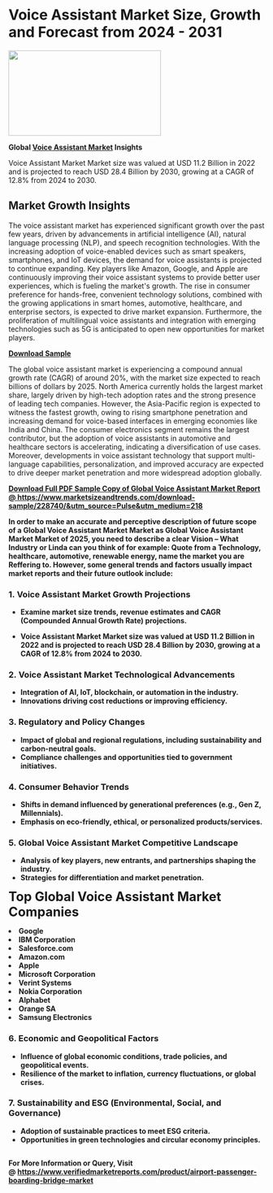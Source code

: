 <H1>Voice Assistant Market Size, Growth and Forecast from 2024 - 2031</H1><img class="aligncenter size-medium wp-image-584254" src="https://thirdeyenews.in/wp-content/uploads/2024/09/Global-Market-Research-300x168.jpeg" alt="" width="300" height="168" /><p><strong>Global&nbsp;<a href="https://www.marketsizeandtrends.com/download-sample/228740/&amp;utm_source=Pulse&amp;utm_medium=218">Voice Assistant Market</a> Insights</strong></p><p>Voice Assistant Market Market size was valued at USD 11.2 Billion in 2022 and is projected to reach USD 28.4 Billion by 2030, growing at a CAGR of 12.8% from 2024 to 2030.</p><p><h2>Market Growth Insights</h2> <p>The voice assistant market has experienced significant growth over the past few years, driven by advancements in artificial intelligence (AI), natural language processing (NLP), and speech recognition technologies. With the increasing adoption of voice-enabled devices such as smart speakers, smartphones, and IoT devices, the demand for voice assistants is projected to continue expanding. Key players like Amazon, Google, and Apple are continuously improving their voice assistant systems to provide better user experiences, which is fueling the market's growth. The rise in consumer preference for hands-free, convenient technology solutions, combined with the growing applications in smart homes, automotive, healthcare, and enterprise sectors, is expected to drive market expansion. Furthermore, the proliferation of multilingual voice assistants and integration with emerging technologies such as 5G is anticipated to open new opportunities for market players.</p> <p><strong><a href="#">Download Sample</a></strong></p> <p>The global voice assistant market is experiencing a compound annual growth rate (CAGR) of around 20%, with the market size expected to reach billions of dollars by 2025. North America currently holds the largest market share, largely driven by high-tech adoption rates and the strong presence of leading tech companies. However, the Asia-Pacific region is expected to witness the fastest growth, owing to rising smartphone penetration and increasing demand for voice-based interfaces in emerging economies like India and China. The consumer electronics segment remains the largest contributor, but the adoption of voice assistants in automotive and healthcare sectors is accelerating, indicating a diversification of use cases. Moreover, developments in voice assistant technology that support multi-language capabilities, personalization, and improved accuracy are expected to drive deeper market penetration and more widespread adoption globally.</p> <p><strong><a href="#"></p><p><span class=""><strong>Download Full PDF Sample Copy of Global Voice Assistant Market Report</strong> @ <a href="https://www.marketsizeandtrends.com/download-sample/228740/&amp;utm_source=Pulse&amp;utm_medium=218" target="_blank">https://www.marketsizeandtrends.com/download-sample/228740/&amp;utm_source=Pulse&amp;utm_medium=218</a></span></p><p>In order to make an accurate and perceptive description of future scope of a Global&nbsp;Voice Assistant Market Market as Global&nbsp;Voice Assistant Market Market of 2025, you need to describe a clear Vision &ndash; What Industry or Linda can you think of for example: Quote from a Technology, healthcare, automotive, renewable energy, name the market you are Reffering to. However, some general trends and factors usually impact market reports and their future outlook include:</p><h3>1.&nbsp;<strong>Voice Assistant Market Growth Projections</strong></h3><ul><li>Examine market size trends, revenue estimates and CAGR (Compounded Annual Growth Rate) projections.</li><li><p>Voice Assistant Market Market size was valued at USD 11.2 Billion in 2022 and is projected to reach USD 28.4 Billion by 2030, growing at a CAGR of 12.8% from 2024 to 2030.</p></li></ul><h3>2.&nbsp;<strong>Voice Assistant Market Technological Advancements</strong></h3><ul><li>Integration of AI, IoT, blockchain, or automation in the industry.</li><li>Innovations driving cost reductions or improving efficiency.</li></ul><h3>3.&nbsp;<strong>Regulatory and Policy Changes</strong></h3><ul><li>Impact of global and regional regulations, including sustainability and carbon-neutral goals.</li><li>Compliance challenges and opportunities tied to government initiatives.</li></ul><h3>4.&nbsp;<strong>Consumer Behavior Trends</strong></h3><ul><li>Shifts in demand influenced by generational preferences (e.g., Gen Z, Millennials).</li><li>Emphasis on eco-friendly, ethical, or personalized products/services.</li></ul><h3>5.&nbsp;<strong>Global Voice Assistant Market Competitive Landscape</strong></h3><ul><li>Analysis of key players, new entrants, and partnerships shaping the industry.</li><li>Strategies for differentiation and market penetration.</li></ul><p data-pm-slice="1 1 []"><span style="color: inherit; font-family: inherit; font-size: 25px;">Top Global Voice Assistant Market Companies</span></p><div class="" data-test-id=""><p><li>Google</li><li> IBM Corporation</li><li> Salesforce.com</li><li> Amazon.com</li><li> Apple</li><li> Microsoft Corporation</li><li> Verint Systems</li><li> Nokia Corporation</li><li> Alphabet</li><li> Orange SA</li><li> Samsung Electronics</li></p></div><h3>6.&nbsp;<strong>Economic and Geopolitical Factors</strong></h3><ul><li>Influence of global economic conditions, trade policies, and geopolitical events.</li><li>Resilience of the market to inflation, currency fluctuations, or global crises.</li></ul><h3>7.&nbsp;<strong>Sustainability and ESG (Environmental, Social, and Governance)</strong></h3><ul><li>Adoption of sustainable practices to meet ESG criteria.</li><li>Opportunities in green technologies and circular economy principles.</li></ul><h2><strong style="font-size: 14px;">For More Information or Query, Visit @&nbsp;</strong><a style="background-color: #ffffff; font-size: 14px;" href="https://www.marketsizeandtrends.com/report/voice-assistant-market/" target="_blank">https://www.verifiedmarketreports.com/product/airport-passenger-boarding-bridge-market</a></h2>
